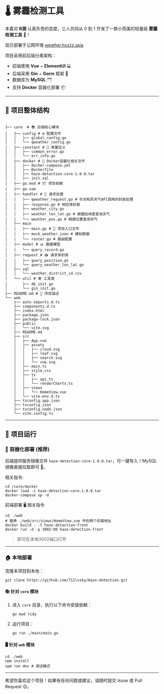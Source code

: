# 🌡️ 雾霾检测工具

本着对 **B测** 认真负责的态度，三人共同从 0 到 1 开发了一款小而美的轻量级 **雾霾检测工具** 🎉！

现已部署于公网环境 [weather.hxzzz.asia](weather.hxzzz.asia)

项目采用前后端分离架构：
- 前端使用 **Vue** + **ElementUI** 💻
- 后端采用 **Gin** + **Gorm** 框架 🚀
- 数据库为 **MySQL** 🗂️
- 支持 **Docker** 容器化部署 📦

---

## 📂 项目整体结构

```shell
.
├── core  # 📚 后端核心模块
│   ├── config # ⚙️ 配置文件
│   │   ├── global_config.go
│   │   └── qweather_config.go
│   ├── constant # 🔧 常量定义
│   │   ├── common_error.go
│   │   └── err_info.go
│   ├── docker # 🐳 Docker容器化相关文件
│   │   ├── docker-compose.yml
│   │   ├── Dockerfile
│   │   ├── haze-detection-core-1.0.0.tar
│   │   ├── init.sql
│   ├── go.mod # 📦 项目依赖
│   ├── go.sum
│   ├── handler # 📩 请求处理
│   │   ├── qweather_request.go # 针对和风天气API调用的封装处理
│   │   ├── response.go # 响应体封装
│   │   ├── weather_city.go
│   │   ├── weather_lon_lat.go # 根据经纬度查询天气
│   │   └── weather_pos.go # 根据位置查询天气
│   ├── main
│   │   ├── main.go # 🏁 项目入口文件
│   │   ├── mock_weather.json # 模拟数据
│   │   └── router.go # 路由配置
│   ├── model # 📊 数据模型
│   │   └── query_record.go
│   ├── request # 📥 请求体封装
│   │   ├── query_position.go
│   │   └── query_weather_lon_lat.go
│   ├── sql
│   │   └── weather_district_id.csv
│   └── util # 🛠️ 工具类
│       ├── db_init.go
│       └── gin_init.go
├── README.md # 📜 项目描述
└── web
    ├── auto-imports.d.ts
    ├── components.d.ts
    ├── index.html
    ├── package.json
    ├── package-lock.json
    ├── public
    │   └── vite.svg
    ├── README.md
    ├── src
    │   ├── App.vue
    │   ├── assets
    │   │   ├── cloud.svg
    │   │   ├── leaf.svg
    │   │   ├── search.svg
    │   │   └── vue.svg
    │   ├── main.ts
    │   ├── style.css
    │   ├── ts
    │   │   ├── api.ts
    │   │   └── renderCharts.ts
    │   ├── views
    │   │   └── HomeView.vue
    │   └── vite-env.d.ts
    ├── tsconfig.app.json
    ├── tsconfig.json
    ├── tsconfig.node.json
    └── vite.config.ts
```

---

## 🚀 项目运行

### 🐳 容器化部署 (推荐)

后端提供服务镜像文件 `haze-detection-core-1.0.0.tar`，可一键导入！MySQL 镜像直接拉取即可 🎉。

相关指令:
```shell
cd /core/docker
docker load -i haze-detection-core-1.0.0.tar
docker-compose up -d
```

前端部署 🖥️
相关指令
```shell
cd  /web
# 替换 ./web/src/views/HomeView.vue 中的两个后端地址
docker build . -t haze-detection-front
docker run -d -p 3002:80 haze-detection-front
```
> 即可在本地3002端口打开
---

### 🏠 本地部署

克隆本项目到本地：
```shell
git clone https://github.com/711lxsky/Haze-detection.git
```

#### 📚 针对 `core` 模块
1. 进入 `core` 目录，执行以下命令安装依赖：  
   ```shell
   go mod tidy
   ```
2. 运行项目：  
   ```shell
   go run ./main/main.go
   ```

#### 🖥️ 针对 `web` 模块

```shell
cd ./web
npm install
npm run dev # 调试模式
```
---

希望你喜欢这个项目！如果有任何问题或建议，请随时提交 Issue 或 Pull Request 😊。
